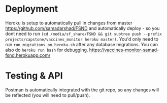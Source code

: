 # Deployment
Heroku is setup to automatically pull in changes from master https://github.com/samadarshad/FSND and automatically deploy - so you dont need to run `(cd /media/sf_share/FSND && git subtree push --prefix projects/capstone/vaccines_monitor heroku master)`. You'd only need to run `run_migrations_on_heroku.sh` after any database migrations. You can also do `heroku run bash` for debugging.
https://vaccines-monitor-samad-fsnd.herokuapp.com/

# Testing & API
Postman is automatically integrated with the git repo, so any changes will be reflected (you will need to pull/push).